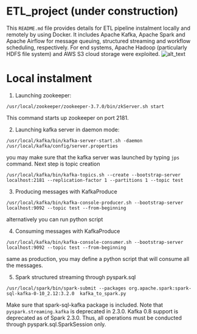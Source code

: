 # ETL_project (under construction)
This ```README.md``` file provides details for ETL pipeline instalment locally and remotely by using Docker. It includes Apache Kafka, Apache Spark and Apache Airflow for message queuing, structured streaming and workflow scheduling, respectively. For end systems, Apache Hadoop (particularly HDFS file system) and AWS S3 cloud storage were exploited. 
![alt_text](https://github.com/Gitnuts/kafka_spark_project/blob/main/schema_2.png)

# Local instalment

1) Launching zookeeper:
```
/usr/local/zookeeper/zookeeper-3.7.0/bin/zkServer.sh start
```
This command starts up zookeeper on port 2181.

2) Launching kafka server in daemon mode:
```
/usr/local/kafka/bin/kafka-server-start.sh -daemon /usr/local/kafka/config/server.properties
```
you may make sure that the kafka server was launched by typing ```jps``` command. Next step is topic creation
```
/usr/local/kafka/bin/kafka-topics.sh --create --bootstrap-server localhost:2181 --replication-factor 1 --partitions 1 --topic test
```
3) Producing messages with KafkaProduce
```
/usr/local/kafka/bin/kafka-console-producer.sh --bootstrap-server localhost:9092 --topic test --from-beginning
```
alternatively you can run python script 

4) Consuming messages with KafkaProduce
```
/usr/local/kafka/bin/kafka-console-consumer.sh --bootstrap-server localhost:9092 --topic test --from-beginning
```
same as production, you may define a python script that will consume all the messages.

5) Spark structured streaming through pyspark.sql
```
/usr/local/spark/bin/spark-submit --packages org.apache.spark:spark-sql-kafka-0-10_2.12:3.2.0  kafka_to_spark.py
```
Make sure that spark-sql-kafka package is included. Note that ```pyspark.streaming.kafka``` is deprecated in 2.3.0. Kafka 0.8 support is deprecated as of Spark 2.3.0. Thus, all operations must be conducted through pyspark.sql.SparkSession only.
